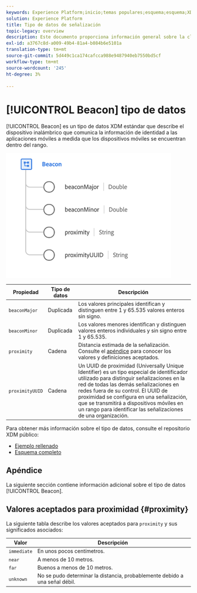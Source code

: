 ```yaml
---
keywords: Experience Platform;inicio;temas populares;esquema;esquema;XDM;campos;esquemas;esquemas;señalización;detalles de interacción;tipo de datos;tipo de datos;tipo de datos;tipo de datos;
solution: Experience Platform
title: Tipo de datos de señalización
topic-legacy: overview
description: Este documento proporciona información general sobre la clase XDM Individual Profile.
exl-id: a3767c8d-a009-49b4-81a4-b084b6e5101a
translation-type: tm+mt
source-git-commit: 5d449c1ca174cafcca988e9487940eb7550bd5cf
workflow-type: tm+mt
source-wordcount: '245'
ht-degree: 3%

---
```


# [!UICONTROL Beacon] tipo de datos

[!UICONTROL Beacon] es un tipo de datos XDM estándar que describe el dispositivo inalámbrico que comunica la información de identidad a las aplicaciones móviles a medida que los dispositivos móviles se encuentran dentro del rango.

<img src="../images/data-types/beacon.png" width="450" /><br />

| Propiedad | Tipo de datos | Descripción |
| --- | --- | --- |
| `beaconMajor` | Duplicada | Los valores principales identifican y distinguen entre 1 y 65.535 valores enteros sin signo. |
| `beaconMinor` | Duplicada | Los valores menores identifican y distinguen valores enteros individuales y sin signo entre 1 y 65.535. |
| `proximity` | Cadena | Distancia estimada de la señalización. Consulte el [apéndice](#proximity) para conocer los valores y definiciones aceptados. |
| `proximityUUID` | Cadena | Un UUID de proximidad (Universally Unique Identifier) es un tipo especial de identificador utilizado para distinguir señalizaciones en la red de todas las demás señalizaciones en redes fuera de su control. El UUID de proximidad se configura en una señalización, que se transmitirá a dispositivos móviles en un rango para identificar las señalizaciones de una organización. |

Para obtener más información sobre el tipo de datos, consulte el repositorio XDM público:

* [Ejemplo rellenado](https://github.com/adobe/xdm/blob/master/components/datatypes/beacon-interaction-details.example.1.json)
* [Esquema completo](https://github.com/adobe/xdm/blob/master/components/datatypes/beacon-interaction-details.schema.json)

## Apéndice

La siguiente sección contiene información adicional sobre el tipo de datos [!UICONTROL Beacon].

## Valores aceptados para proximidad {#proximity}

La siguiente tabla describe los valores aceptados para `proximity` y sus significados asociados:

| Valor | Descripción |
| --- | --- |
| `immediate` | En unos pocos centímetros. |
| `near` | A menos de 10 metros. |
| `far` | Buenos a menos de 10 metros. |
| `unknown` | No se pudo determinar la distancia, probablemente debido a una señal débil. |

